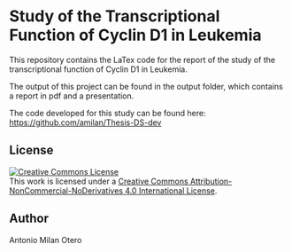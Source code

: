 # Study of the Transcriptional Function of Cyclin D1 in Leukemia

This repository contains the LaTex code for the report of the 
study of the transcriptional function of Cyclin D1 in Leukemia.

The output of this project can be found in the output folder, which
contains a report in pdf and a presentation.

The code developed for this study can be found here:
https://github.com/amilan/Thesis-DS-dev

## License

<a rel="license" href="http://creativecommons.org/licenses/by-nc-nd/4.0/"><img alt="Creative Commons License" style="border-width:0" src="https://i.creativecommons.org/l/by-nc-nd/4.0/88x31.png" /></a><br />This work is licensed under a <a rel="license" href="http://creativecommons.org/licenses/by-nc-nd/4.0/">Creative Commons Attribution-NonCommercial-NoDerivatives 4.0 International License</a>.

## Author

Antonio Milan Otero
